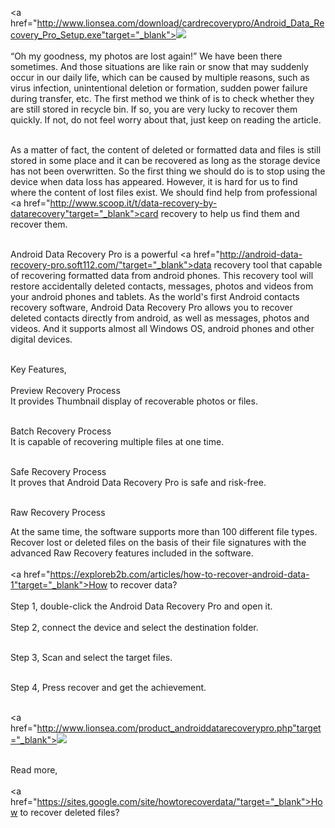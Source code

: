 <a href="http://www.lionsea.com/download/cardrecoverypro/Android_Data_Recovery_Pro_Setup.exe"target="_blank"><img src="http://c.lionsea.net//halenjane/image/download_03.png" /></a><br /><br />
“Oh my goodness, my photos are lost again!” We have been there sometimes. And those situations are like rain or snow that may suddenly occur in our daily life, which can be caused by multiple reasons, such as virus infection, unintentional deletion or formation, sudden power failure during transfer, etc. The first method we think of is to check whether they are still stored in recycle bin. If so, you are very lucky to recover them quickly. If not, do not feel worry about that, just keep on reading the article.<br /><br />

As a matter of fact, the content of deleted or formatted data and files is still stored in some place and it can be recovered as long as the storage device has not been overwritten. So the first thing we should do is to stop using the device when data loss has appeared. However, it is hard for us to find where the content of lost files exist. We should find help from professional <a href="http://www.scoop.it/t/data-recovery-by-datarecovery"target="_blank">card recovery</a> to help us find them and recover them.<br /><br />

Android Data Recovery Pro is a powerful <a href="http://android-data-recovery-pro.soft112.com/"target="_blank">data recovery</a> tool that capable of recovering formatted data from android phones. This recovery tool will restore accidentally deleted contacts, messages, photos and videos from your android phones and tablets. As the world's first Android contacts recovery software, Android Data Recovery Pro allows you to recover deleted contacts directly from android, as well as messages, photos and videos. And it supports almost all Windows OS, android phones and other digital devices.<br /><br />

Key Features,<br /><br />
Preview Recovery Process<br />
It provides Thumbnail display of recoverable photos or files.<br /><br />

Batch Recovery Process<br />
It is capable of recovering multiple files at one time.<br /><br />

Safe Recovery Process<br />
It proves that Android Data Recovery Pro is safe and risk-free.<br /><br />

Raw Recovery Process<br />

At the same time, the software supports more than 100 different file types. Recover lost or deleted files on the basis of their file signatures with the advanced Raw Recovery features included in the software.<br /><br />
<a href="https://exploreb2b.com/articles/how-to-recover-android-data-1"target="_blank">How to recover data</a>?<br /><br />
Step 1, double-click the Android Data Recovery Pro and open it.<br /><br />
Step 2, connect the device and select the destination folder.<br /><br />

Step 3, Scan and select the target files.<br /><br />

Step 4, Press recover and get the achievement.<br /><br />

<a href="http://www.lionsea.com/product_androiddatarecoverypro.php"target="_blank"><img src="http://www.lionsea.com/image/screenshots/androiddatarecoverypro/en/main2.png" /></a><br /><br />



Read more,<br /><br />
<a href="https://sites.google.com/site/howtorecoverdata/"target="_blank">How to recover deleted files</a>?
